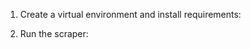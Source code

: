 
<!-- - `scraper.py` - main script. Run with Python 3.8+. -->
<!-- - `requirements.txt` - required Python packages. -->
<!-- - `sample_output.json` - an empty-example JSON created by the packager. -->


1. Create a virtual environment and install requirements:
   
   <!-- python -m venv venv -->
   <!-- source venv/bin/activate   # or venv\Scripts\activate on Windows -->
   <!-- pip install -r requirements.txt -->
  
2. Run the scraper:
   
   <!-- python scraper.py --company "Zoom" --source all --start 2023-01-01 --end 2024-12-31 --output zoom_reviews.json -->
  




